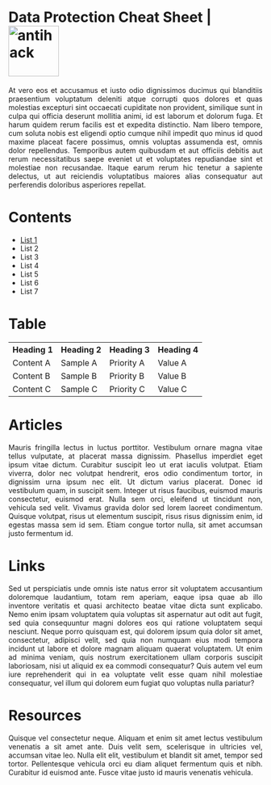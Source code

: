 # Data Protection Cheat Sheet | <img width="100" src="https://www.antihack.me/public/demoassets/images/logo.png" alt="antihack">


<p align="justify">At vero eos et accusamus et iusto odio dignissimos ducimus qui blanditiis praesentium voluptatum deleniti atque corrupti quos dolores et quas molestias excepturi sint occaecati cupiditate non provident, similique sunt in culpa qui officia deserunt mollitia animi, id est laborum et dolorum fuga. Et harum quidem rerum facilis est et expedita distinctio. Nam libero tempore, cum soluta nobis est eligendi optio cumque nihil impedit quo minus id quod maxime placeat facere possimus, omnis voluptas assumenda est, omnis dolor repellendus. Temporibus autem quibusdam et aut officiis debitis aut rerum necessitatibus saepe eveniet ut et voluptates repudiandae sint et molestiae non recusandae. Itaque earum rerum hic tenetur a sapiente delectus, ut aut reiciendis voluptatibus maiores alias consequatur aut perferendis doloribus asperiores repellat.</p>

# Contents
* [List 1](/README.md#data-protection-cheat-sheet--)
* List 2
* List 3
* List 4
* List 5
* List 6
* List 7

# Table

<table>
  <tr>
     <th>Heading 1</th>
     <th>Heading 2</th>
     <th>Heading 3</th>
     <th>Heading 4</th>
  </tr>
  <tr>
    <td>Content A</td>
    <td>Sample A</td>
    <td>Priority A</td>
    <td>Value A</td>
  </tr>
  <tr>
    <td>Content B</td>
    <td>Sample B</td>
    <td>Priority B</td>
    <td>Value B</td>
  </tr>
  <tr>
    <td>Content C</td>
    <td>Sample C</td>
    <td>Priority C</td>
    <td>Value C</td>
  </tr>
</table>

# Articles

<p align="justify">Mauris fringilla lectus in luctus porttitor. Vestibulum ornare magna vitae tellus vulputate, at placerat massa dignissim. Phasellus imperdiet eget ipsum vitae dictum. Curabitur suscipit leo ut erat iaculis volutpat. Etiam viverra, dolor nec volutpat hendrerit, eros odio condimentum tortor, in dignissim urna ipsum nec elit. Ut dictum varius placerat. Donec id vestibulum quam, in suscipit sem. Integer ut risus faucibus, euismod mauris consectetur, euismod erat. Nulla sem orci, eleifend ut tincidunt non, vehicula sed velit. Vivamus gravida dolor sed lorem laoreet condimentum. Quisque volutpat, risus ut elementum suscipit, risus risus dignissim enim, id egestas massa sem id sem. Etiam congue tortor nulla, sit amet accumsan justo fermentum id.</p>

# Links
<p align="justify">Sed ut perspiciatis unde omnis iste natus error sit voluptatem accusantium doloremque laudantium, totam rem aperiam, eaque ipsa quae ab illo inventore veritatis et quasi architecto beatae vitae dicta sunt explicabo. Nemo enim ipsam voluptatem quia voluptas sit aspernatur aut odit aut fugit, sed quia consequuntur magni dolores eos qui ratione voluptatem sequi nesciunt. Neque porro quisquam est, qui dolorem ipsum quia dolor sit amet, consectetur, adipisci velit, sed quia non numquam eius modi tempora incidunt ut labore et dolore magnam aliquam quaerat voluptatem. Ut enim ad minima veniam, quis nostrum exercitationem ullam corporis suscipit laboriosam, nisi ut aliquid ex ea commodi consequatur? Quis autem vel eum iure reprehenderit qui in ea voluptate velit esse quam nihil molestiae consequatur, vel illum qui dolorem eum fugiat quo voluptas nulla pariatur?</p>

# Resources
<p align="justify">Quisque vel consectetur neque. Aliquam et enim sit amet lectus vestibulum venenatis a sit amet ante. Duis velit sem, scelerisque in ultricies vel, accumsan vitae leo. Nulla elit elit, vestibulum et blandit sit amet, tempor sed tortor. Pellentesque vehicula orci eu diam aliquet fermentum quis et nibh. Curabitur id euismod ante. Fusce vitae justo id mauris venenatis vehicula.</p>
